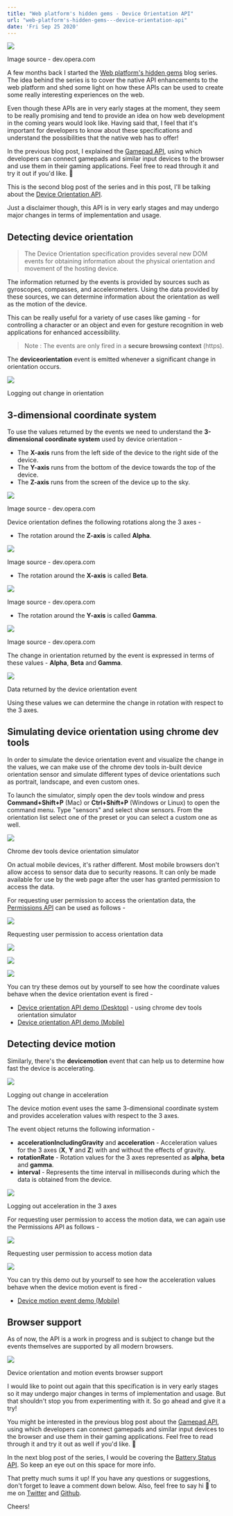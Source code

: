 ```yaml
---
title: "Web platform's hidden gems - Device Orientation API"
url: "web-platform's-hidden-gems---device-orientation-api"
date: 'Fri Sep 25 2020'
---
```


![](/img/blogs/web-platform's-hidden-gems---device-orientation-api/1.png)

Image source - dev.opera.com

A few months back I started the [Web platform's hidden gems](<https://arunmichaeldsouza.com/blog/web-platform's-hidden-gems-(series)>) blog series. The idea behind the series is to cover the native API enhancements to the web platform and shed some light on how these APIs can be used to create some really interesting experiences on the web.

Even though these APIs are in very early stages at the moment, they seem to be really promising and tend to provide an idea on how web development in the coming years would look like. Having said that, I feel that it's important for developers to know about these specifications and understand the possibilities that the native web has to offer!

In the previous blog post, I explained the [Gamepad API](https://arunmichaeldsouza.com/blog/web-platform's-hidden-gems---gamepad-api), using which developers can connect gamepads and similar input devices to the browser and use them in their gaming applications. Feel free to read through it and try it out if you'd like. 🙂

This is the second blog post of the series and in this post, I'll be talking about the [Device Orientation API](https://w3c.github.io/deviceorientation/spec-source-orientation.html).

Just a disclaimer though, this API is in very early stages and may undergo major changes in terms of implementation and usage.

## Detecting device orientation

> The Device Orientation specification provides several new DOM events for obtaining information about the physical orientation and movement of the hosting device.

The information returned by the events is provided by sources such as gyroscopes, compasses, and accelerometers. Using the data provided by these sources, we can determine information about the orientation as well as the motion of the device.

This can be really useful for a variety of use cases like gaming - for controlling a character or an object and even for gesture recognition in web applications for enhanced accessibility.

> Note : The events are only fired in a **secure browsing context** (https).

The **deviceorientation** event is emitted whenever a significant change in orientation occurs.

![](/img/blogs/web-platform's-hidden-gems---device-orientation-api/2.png)

Logging out change in orientation

## 3-dimensional coordinate system

To use the values returned by the events we need to understand the **3-dimensional coordinate system** used by device orientation -

- The **X-axis** runs from the left side of the device to the right side of the device.
- The **Y-axis** runs from the bottom of the device towards the top of the device.
- The **Z-axis** runs from the screen of the device up to the sky.

![](/img/blogs/web-platform's-hidden-gems---device-orientation-api/3.png)

Image source - dev.opera.com

Device orientation defines the following rotations along the 3 axes -

- The rotation around the **Z-axis** is called **Alpha**.

![](/img/blogs/web-platform's-hidden-gems---device-orientation-api/4.png)

Image source - dev.opera.com

- The rotation around the **X-axis** is called **Beta**.

![](/img/blogs/web-platform's-hidden-gems---device-orientation-api/5.png)

Image source - dev.opera.com

- The rotation around the **Y-axis** is called **Gamma**.

![](/img/blogs/web-platform's-hidden-gems---device-orientation-api/6.png)

Image source - dev.opera.com

The change in orientation returned by the event is expressed in terms of these values - **Alpha**, **Beta** and **Gamma**.

![](/img/blogs/web-platform's-hidden-gems---device-orientation-api/7.png)

Data returned by the device orientation event

Using these values we can determine the change in rotation with respect to the 3 axes.

## Simulating device orientation using chrome dev tools

In order to simulate the device orientation event and visualize the change in the values, we can make use of the chrome dev tools in-built device orientation sensor and simulate different types of device orientations such as portrait, landscape, and even custom ones.

To launch the simulator, simply open the dev tools window and press **Command+Shift+P** (Mac) or **Ctrl+Shift+P** (Windows or Linux) to open the command menu. Type "sensors" and select show sensors. From the orientation list select one of the preset or you can select a custom one as well.

![](/img/blogs/web-platform's-hidden-gems---device-orientation-api/8.gif)

Chrome dev tools device orientation simulator

On actual mobile devices, it's rather different. Most mobile browsers don't allow access to sensor data due to security reasons. It can only be made available for use by the web page after the user has granted permission to access the data.

For requesting user permission to access the orientation data, the [Permissions API](https://www.w3.org/TR/permissions/) can be used as follows -

![](/img/blogs/web-platform's-hidden-gems---device-orientation-api/9.png)

Requesting user permission to access orientation data

![](/img/blogs/web-platform's-hidden-gems---device-orientation-api/10.gif)

![](/img/blogs/web-platform's-hidden-gems---device-orientation-api/11.gif)

![](/img/blogs/web-platform's-hidden-gems---device-orientation-api/12.gif)

You can try these demos out by yourself to see how the coordinate values behave when the device orientation event is fired -

- [Device orientation API demo (Desktop)](https://arunmichaeldsouza.com/demos/device-orientation-api-desktop) - using chrome dev tools orientation simulator
- [Device orientation API demo (Mobile)](https://arunmichaeldsouza.com/demos/device-orientation-api-mobile)

## Detecting device motion

Similarly, there's the **devicemotion** event that can help us to determine how fast the device is accelerating.

![](/img/blogs/web-platform's-hidden-gems---device-orientation-api/13.png)

Logging out change in acceleration

The device motion event uses the same 3-dimensional coordinate system and provides acceleration values with respect to the 3 axes.

The event object returns the following information -

- **accelerationIncludingGravity** and **acceleration** - Acceleration values for the 3 axes (**X**, **Y** and **Z**) with and without the effects of gravity.
- **rotationRate** \- Rotation values for the 3 axes represented as **alpha**, **beta** and **gamma**.
- **interval** - Represents the time interval in milliseconds during which the data is obtained from the device.

![](/img/blogs/web-platform's-hidden-gems---device-orientation-api/14.png)

Logging out acceleration in the 3 axes

For requesting user permission to access the motion data, we can again use the Permissions API as follows -

![](/img/blogs/web-platform's-hidden-gems---device-orientation-api/15.png)

Requesting user permission to access motion data

![](/img/blogs/web-platform's-hidden-gems---device-orientation-api/16.gif)

You can try this demo out by yourself to see how the acceleration values behave when the device motion event is fired -

- [Device motion event demo (Mobile)](https://arunmichaeldsouza.com/demos/device-motion-event-mobile)

## Browser support

As of now, the API is a work in progress and is subject to change but the events themselves are supported by all modern browsers.

![](/img/blogs/web-platform's-hidden-gems---device-orientation-api/17.png)

Device orientation and motion events browser support

I would like to point out again that this specification is in very early stages so it may undergo major changes in terms of implementation and usage. But that shouldn't stop you from experimenting with it. So go ahead and give it a try!

You might be interested in the previous blog post about the [Gamepad API](https://arunmichaeldsouza.com/blog/web-platform's-hidden-gems---gamepad-api), using which developers can connect gamepads and similar input devices to the browser and use them in their gaming applications. Feel free to read through it and try it out as well if you'd like. 🙂

In the next blog post of the series, I would be covering the [Battery Status API](https://www.w3.org/TR/battery-status/). So keep an eye out on this space for more info.

That pretty much sums it up! If you have any questions or suggestions, don't forget to leave a comment down below. Also, feel free to say hi 👋 to me on [Twitter](https://twitter.com/amdsouza92) and [Github](https://github.com/ArunMichaelDsouza).

Cheers!
